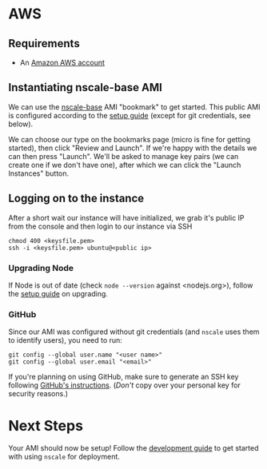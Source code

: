 # AWS

## Requirements

* An [Amazon AWS account][AWS-signup]

## Instantiating nscale-base AMI

We can use the <a href="https://console.aws.amazon.com/ec2/v2/home?region=eu-west-1#LaunchInstanceWizard:ami=ami-a405ded3" target="_blank">nscale-base</a> 
AMI "bookmark" to get started. This public AMI is configured according to the
[setup guide][setup-guide] (except for git credentials, see below).

We can choose our type on the bookmarks page (micro is fine for getting started),
then click "Review and Launch". If we're happy with the details we can then press
"Launch". We'll be asked to manage key pairs (we can create one if we don't have one),
after which we can click the "Launch Instances" button.

## Logging on to the instance

After a short wait our instance will have initialized, we grab it's public IP from 
the console and then login to our instance via SSH

```
chmod 400 <keysfile.pem>
ssh -i <keysfile.pem> ubuntu@<public ip>
```

### Upgrading Node

If Node is out of date (check `node --version` against <nodejs.org>),
follow the [setup guide](setup-guide) on upgrading.

### GitHub

Since our AMI was configured without git credentials (and `nscale` uses them
to identify users), you need to run:

```
git config --global user.name "<user name>"
git config --global user.email "<email>"
```

If you're planning on using GitHub, make sure to generate an SSH key following
[GitHub's instructions](generate-ssh-keys). (*Don't* copy over your personal key
for security reasons.)

# Next Steps

Your AMI should now be setup! Follow the [development guide](development-guide)
to get started with using `nscale` for deployment.

[AWS-signup]: https://portal.aws.amazon.com/gp/aws/developer/registration/index.html?nc1=h_ct
[setup-guide]: setup-guide
[development-guide]: development-guide
